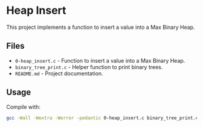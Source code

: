 # Heap Insert

This project implements a function to insert a value into a Max Binary Heap.

## Files

- `0-heap_insert.c` - Function to insert a value into a Max Binary Heap.
- `binary_tree_print.c` - Helper function to print binary trees.
- `README.md` - Project documentation.

## Usage

Compile with:

```bash
gcc -Wall -Wextra -Werror -pedantic 0-heap_insert.c binary_tree_print.c -o heap_insert
```
